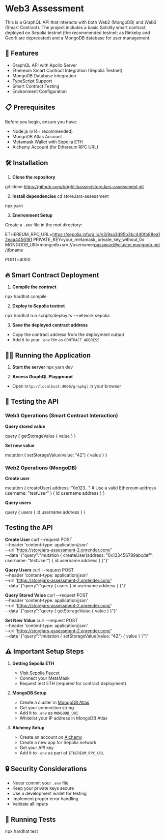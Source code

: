 # Web3 Assessment

This is a GraphQL API that interacts with both Web2 (MongoDB) and Web3 (Smart Contract). The project includes a basic Solidity smart contract deployed on Sepolia testnet (the recommended testnet; as Rinkeby and Georli are deprecated) and a MongoDB database for user management.

## 🚀 Features

- GraphQL API with Apollo Server
- Ethereum Smart Contract Integration (Sepolia Testnet)
- MongoDB Database Integration
- TypeScript Support
- Smart Contract Testing
- Environment Configuration

## 📋 Prerequisites

Before you begin, ensure you have:

- Node.js (v14+ recommended)
- MongoDB Atlas Account
- Metamask Wallet with Sepolia ETH
- Alchemy Account (for Ethereum RPC URL)

## 🛠 Installation

1. **Clone the repository**

git clone https://github.com/bright-bassey/storeJars-assessment.git

2. **Install dependencies**
   cd storeJars-assessment

npx yarn

3. **Environment Setup**

Create a `.env` file in the root directory:

ETHEREUM_RPC_URL=https://sepolia.infura.io/v3/9aa3d95b3bc440fa88ea12eaa4456161
PRIVATE_KEY=your_metamask_private_key_without_0x
MONGODB_URI=mongodb+srv://username:password@cluster.mongodb.net/dbname

PORT=4000

## 🔥 Smart Contract Deployment

1. **Compile the contract**

npx hardhat compile

2. **Deploy to Sepolia testnet**

npx hardhat run scripts/deploy.ts --network sepolia

3. **Save the deployed contract address**

- Copy the contract address from the deployment output
- Add it to your `.env` file as `CONTRACT_ADDRESS`

## 🏃‍♂️ Running the Application

1. **Start the server**
   npx yarn dev

2. **Access GraphQL Playground**

- Open `http://localhost:4000/graphql` in your browser

## 🧪 Testing the API

### Web3 Operations (Smart Contract Interaction)

**Query stored value**

query {
getStorageValue {
value
}
}

**Set new value**

mutation {
setStorageValue(value: "42") {
value
}
}

### Web2 Operations (MongoDB)

**Create user**

mutation {
createUser(
address: "0x123..." # Use a valid Ethereum address
username: "testUser"
) {
id
username
address
}
}

**Query users**

query {
users {
id
username
address
}
}

## Testing the API

**Create User**
curl --request POST \
 --header 'content-type: application/json' \
 --url 'https://storejars-assessment-2.onrender.com/' \
 --data '{"query":"mutation { createUser(address: \"0x123456789abcdef\", username: \"testUser\") { id username address } }"}'

**Query Users**
curl --request POST \
 --header 'content-type: application/json' \
 --url 'https://storejars-assessment-2.onrender.com/' \
 --data '{"query":"query { users { id username address } }"}'

**Query Stored Value**
curl --request POST \
 --header 'content-type: application/json' \
 --url 'https://storejars-assessment-2.onrender.com/' \
 --data '{"query":"query { getStorageValue { value } }"}'

**Set New Value**
curl --request POST \
 --header 'content-type: application/json' \
 --url 'https://storejars-assessment-2.onrender.com/' \
 --data '{"query":"mutation { setStorageValue(value: \"42\") { value } }"}'

## ⚠️ Important Setup Steps

1. **Getting Sepolia ETH**

   - Visit [Sepolia Faucet](https://sepoliafaucet.com)
   - Connect your MetaMask
   - Request test ETH (required for contract deployment)

2. **MongoDB Setup**

   - Create a cluster in [MongoDB Atlas](https://www.mongodb.com/cloud/atlas)
   - Get your connection string
   - Add it to `.env` as `MONGODB_URI`
   - Whitelist your IP address in MongoDB Atlas

3. **Alchemy Setup**
   - Create an account on [Alchemy](https://www.alchemy.com/)
   - Create a new app for Sepolia network
   - Get your API key
   - Add it to `.env` as part of `ETHEREUM_RPC_URL`

## 🔒 Security Considerations

- Never commit your `.env` file
- Keep your private keys secure
- Use a development wallet for testing
- Implement proper error handling
- Validate all inputs

## 🧪 Running Tests

npx hardhat test
